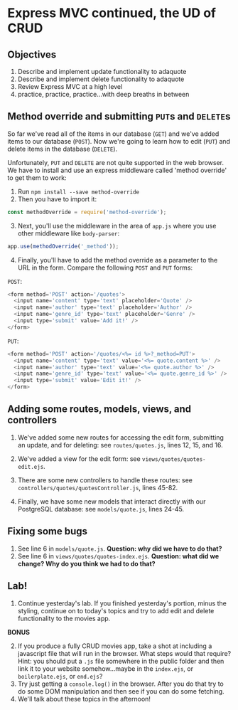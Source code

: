 # Express MVC continued, the UD of CRUD

## Objectives

1. Describe and implement update functionality to adaquote
2. Describe and implement delete functionality to adaquote
3. Review Express MVC at a high level
4. practice, practice, practice...with deep breaths in between

## Method override and submitting `PUT`s and `DELETE`s

So far we've read all of the items in our database (`GET`) and we've added items to our database (`POST`). Now we're going to learn how to edit (`PUT`) and delete items in the database (`DELETE`).

Unfortunately, `PUT` and `DELETE` are not quite supported in the web browser. We have to install and use an express middleware called 'method override' to get them to work:

1. Run `npm install --save method-override`
2. Then you have to import it:
```javascript
const methodOverride = require('method-override');
```
3. Next, you'll use the middleware in the area of `app.js` where you use other middleware like `body-parser`:
```javascript
app.use(methodOverride('_method'));
```

4. Finally, you'll have to add the method override as a parameter to the URL in the form. Compare the following `POST` and `PUT` forms:

`POST`:
```javascript
<form method='POST' action='/quotes'>
  <input name='content' type='text' placeholder='Quote' />
  <input name='author' type='text' placeholder='Author' />
  <input name='genre_id' type='text' placeholder='Genre' />
  <input type='submit' value='Add it!' />
</form>
```

`PUT`:
```javascript
<form method='POST' action='/quotes/<%= id %>?_method=PUT'>
  <input name='content' type='text' value='<%= quote.content %>' />
  <input name='author' type='text' value='<%= quote.author %>' />
  <input name='genre_id' type='text' value='<%= quote.genre_id %>' />
  <input type='submit' value='Edit it!' />
</form>
```

## Adding some routes, models, views, and controllers

1. We've added some new routes for accessing the edit form, submitting an update, and for deleting: see `routes/quotes.js`, lines 12, 15, and 16.

2. We've added a view for the edit form: see `views/quotes/quotes-edit.ejs`.

3. There are some new controllers to handle these routes: see `controllers/quotes/quotesController.js`, lines 45-82.

4. Finally, we have some new models that interact directly with our PostgreSQL database: see `models/quote.js`, lines 24-45.

## Fixing some bugs

1. See line 6 in `models/quote.js`. **Question: why did we have to do that?**
2. See line 6 in `views/quotes/quotes-index.ejs`. **Question: what did we change? Why do you think we had to do that?**

## Lab!

1. Continue yesterday's lab. If you finished yesterday's portion, minus the styling, continue on to today's topics and try to add edit and delete functionality to the movies app.

**BONUS**

2. If you produce a fully CRUD movies app, take a shot at including a javascript file that will run in the browser. What steps would that require? Hint: you should put a `.js` file somewhere in the public folder and then link it to your website somehow...maybe in the `index.ejs`, or `boilerplate.ejs`, or `end.ejs`?
3. Try just getting a `console.log()` in the browser. After you do that try to do some DOM manipulation and then see if you can do some fetching.
4. We'll talk about these topics in the afternoon!

